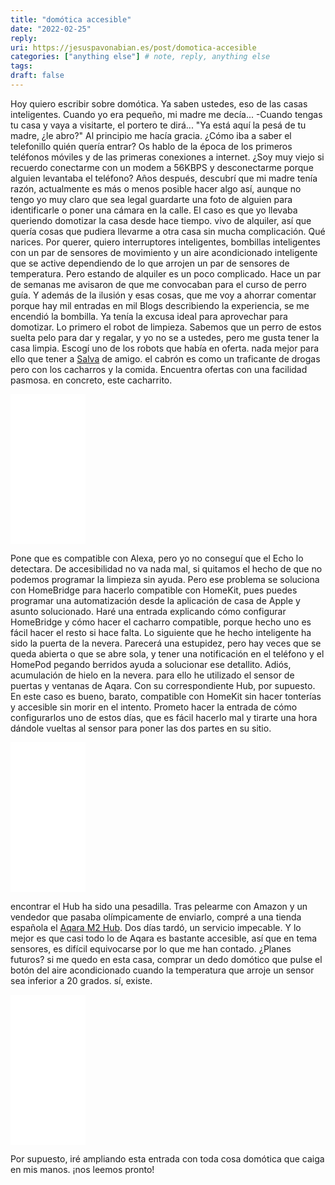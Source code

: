 ```yaml
---
title: "domótica accesible"
date: "2022-02-25"
reply:
uri: https://jesuspavonabian.es/post/domotica-accesible
categories: ["anything else"] # note, reply, anything else
tags:
draft: false
---
```


Hoy quiero escribir sobre domótica. Ya saben ustedes, eso de las casas inteligentes. Cuando yo era pequeño, mi madre me decía... -Cuando tengas tu casa y vaya a visitarte, el portero te dirá... "Ya está aquí la pesá de tu madre, ¿le abro?" Al principio me hacía gracia. ¿Cómo iba a saber el telefonillo quién quería entrar? Os hablo de la época de los primeros teléfonos móviles y de las primeras conexiones a internet. ¿Soy muy viejo si recuerdo conectarme con un modem a 56KBPS y desconectarme porque alguien levantaba el teléfono? Años después, descubrí que mi madre tenía razón, actualmente es más o menos posible hacer algo así, aunque no tengo yo muy claro que sea legal guardarte una foto de alguien para identificarle o poner una cámara en la calle. El caso es que yo llevaba queriendo domotizar la casa desde hace tiempo. vivo de alquiler, así que quería cosas que pudiera llevarme a otra casa sin mucha complicación. Qué narices. Por querer, quiero interruptores inteligentes, bombillas inteligentes con un par de sensores de movimiento y un aire acondicionado inteligente que se active dependiendo de lo que arrojen un par de sensores de temperatura. Pero estando de alquiler es un poco complicado. Hace un par de semanas me avisaron de que me convocaban para el curso de perro guía. Y además de la ilusión y esas cosas, que me voy a ahorrar comentar porque hay mil entradas en mil Blogs describiendo la experiencia, se me encendió la bombilla. Ya tenía la excusa ideal para aprovechar para domotizar. Lo primero el robot de limpieza. Sabemos que un perro de estos suelta pelo para dar y regalar, y yo no se a ustedes, pero me gusta tener la casa limpia. Escogí uno de los robots que había en oferta. nada mejor para ello que tener a [Salva](https://www.salvadomenech.es/) de amigo. el cabrón es como un traficante de drogas pero con los cacharros y la comida. Encuentra ofertas con una facilidad pasmosa. en concreto, este cacharrito. 

<iframe style="width:120px;height:240px;" marginwidth="0" marginheight="0" scrolling="no" frameborder="0" src="//rcm-eu.amazon-adsystem.com/e/cm?lt1=_blank&amp;bc1=000000&amp;IS2=1&amp;bg1=FFFFFF&amp;fc1=000000&amp;lc1=0000FF&amp;t=jpa02-21&amp;language=es_ES&amp;o=30&amp;p=8&amp;l=as4&amp;m=amazon&amp;f=ifr&amp;ref=as_ss_li_til&amp;asins=B08TZVD711&amp;linkId=3b71eb07d98eb68381d478f4ae4c8a69"></iframe>

 Pone que es compatible con Alexa, pero yo no conseguí que el Echo lo detectara. De accesibilidad no va nada mal, si quitamos el hecho de que no podemos programar la limpieza sin ayuda. Pero ese problema se soluciona con HomeBridge para hacerlo compatible con HomeKit, pues puedes programar una automatización desde la aplicación de casa de Apple y asunto solucionado. Haré una entrada explicando cómo configurar HomeBridge y cómo hacer el cacharro compatible, porque hecho uno es fácil hacer el resto si hace falta. Lo siguiente que he hecho inteligente ha sido la puerta de la nevera. Parecerá una estupidez, pero hay veces que se queda abierta o que se abre sola, y tener una notificación en el teléfono y el HomePod pegando berridos ayuda a solucionar ese detallito. Adiós, acumulación de hielo en la nevera. para ello he utilizado el sensor de puertas y ventanas de Aqara. Con su correspondiente Hub, por supuesto. En este caso es bueno, barato, compatible con HomeKit sin hacer tonterías y accesible sin morir en el intento. Prometo hacer la entrada de cómo configurarlos uno de estos días, que es fácil hacerlo mal y tirarte una hora dándole vueltas al sensor para poner las dos partes en su sitio. 

<iframe style="width:120px;height:240px;" marginwidth="0" marginheight="0" scrolling="no" frameborder="0" src="//rcm-eu.amazon-adsystem.com/e/cm?lt1=_blank&amp;bc1=000000&amp;IS2=1&amp;bg1=FFFFFF&amp;fc1=000000&amp;lc1=0000FF&amp;t=jpa02-21&amp;language=es_ES&amp;o=30&amp;p=8&amp;l=as4&amp;m=amazon&amp;f=ifr&amp;ref=as_ss_li_til&amp;asins=B07D37VDM3&amp;linkId=e603e87c094ef6d2f425e2e5668bd883"></iframe>

 encontrar el Hub ha sido una pesadilla. Tras pelearme con Amazon y un vendedor que pasaba olímpicamente de enviarlo, compré a una tienda española el [Aqara M2 Hub](https://eversoc.com/productos-inteligentes-hogar/59-hub-m2-aqara.html). Dos días tardó, un servicio impecable. Y lo mejor es que casi todo lo de Aqara es bastante accesible, así que en tema sensores, es difícil equivocarse por lo que me han contado. ¿Planes futuros? si me quedo en esta casa, comprar un dedo domótico que pulse el botón del aire acondicionado cuando la temperatura que arroje un sensor sea inferior a 20 grados. sí, existe. 

<iframe style="width:120px;height:240px;" marginwidth="0" marginheight="0" scrolling="no" frameborder="0" src="//rcm-eu.amazon-adsystem.com/e/cm?lt1=_blank&amp;bc1=000000&amp;IS2=1&amp;bg1=FFFFFF&amp;fc1=000000&amp;lc1=0000FF&amp;t=jpa02-21&amp;language=es_ES&amp;o=30&amp;p=8&amp;l=as4&amp;m=amazon&amp;f=ifr&amp;ref=as_ss_li_til&amp;asins=B07B4D9KVX&amp;linkId=0702904449bfd6cb166313901c42a086"></iframe>

Por supuesto, iré ampliando esta entrada con toda cosa domótica que caiga en mis manos. ¡nos leemos pronto!
